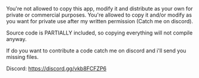 You're not allowed to copy this app, modify it and distribute as your own for private or commercial purposes. 
You're allowed to copy it and/or modify as you want for private use after my written permission (Catch me on discord).

Source code is PARTIALLY included, so copying everything will not compile anyway.

If do you want to contribute a code catch me on discord and i'll send you missing files.

Discord: https://discord.gg/vkb8FCFZP6
